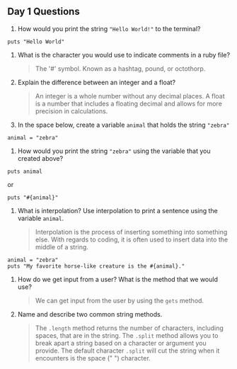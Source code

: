 ## Day 1 Questions

1. How would you print the string `"Hello World!"` to the terminal?
 ```
 puts "Hello World"
 ```
1. What is the character you would use to indicate comments in a ruby file?
    > The '#' symbol. Known as a hashtag, pound, or octothorp.

1. Explain the difference between an integer and a float?
   > An integer is a whole number without any decimal places. A float is a number
   that includes a floating decimal and allows for more precision in calculations.

1. In the space below, create a variable `animal` that holds the string `"zebra"`
```
animal = "zebra"
```
1. How would you print the string `"zebra"` using the variable that you created above?
```
puts animal
```
or
```
puts "#{animal}"
```

1. What is interpolation? Use interpolation to print a sentence using the variable `animal`.
   > Interpolation is the process of inserting something into something else.
   With regards to coding, it is often used to insert data into the middle of a string.
```
animal = "zebra"
puts "My favorite horse-like creature is the #{animal}."
```
1. How do we get input from a user? What is the method that we would use?
   > We can get input from the user by using the `gets` method.

1. Name and describe two common string methods.
   > The `.length` method returns the number of characters, including spaces, that
are in the string.
The `.split` method allows you to break apart a string based on a character or argument you provide.
The default character `.split` will cut the string when it encounters is the space (" ") character.
